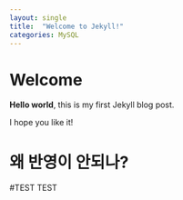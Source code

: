 ```yaml
---
layout: single
title:  "Welcome to Jekyll!"
categories: MySQL
---
```


# Welcome

**Hello world**, this is my first Jekyll blog post.

I hope you like it!

# 왜 반영이 안되나?

#TEST TEST


